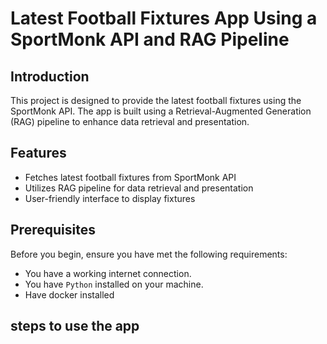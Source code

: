 # Latest Football Fixtures App Using a SportMonk API and RAG Pipeline

## Introduction
This project is designed to provide the latest football fixtures using the SportMonk API. The app is built using a Retrieval-Augmented Generation (RAG) pipeline to enhance data retrieval and presentation.

## Features
- Fetches latest football fixtures from SportMonk API
- Utilizes RAG pipeline for data retrieval and presentation
- User-friendly interface to display fixtures

## Prerequisites
Before you begin, ensure you have met the following requirements:
- You have a working internet connection.
- You have `Python` installed on your machine.
-  Have docker installed
## steps to use the app
